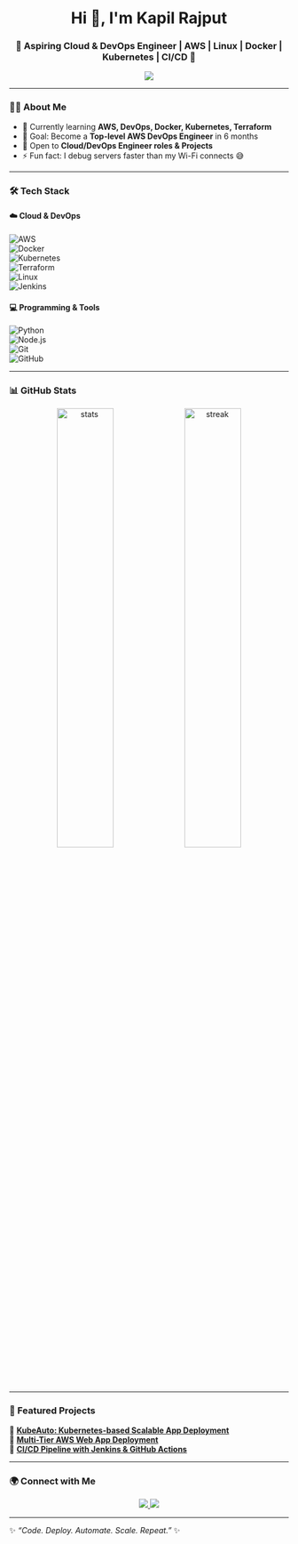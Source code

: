 <h1 align="center">Hi 👋, I'm Kapil Rajput</h1>
<h3 align="center">🚀 Aspiring Cloud & DevOps Engineer | AWS | Linux | Docker | Kubernetes | CI/CD 🚀</h3>

<p align="center">
  <img src="https://readme-typing-svg.herokuapp.com?font=monospace&color=00FF00&size=25&center=true&vCenter=true&width=600&lines=Passionate+about+Cloud+%26+DevOps;AWS+%7C+Docker+%7C+Kubernetes+%7C+CI%2FCD;Always+Learning+New+Technologies;Open+to+Opportunities+%26+Collaboration" />
</p>

---

### 👨‍💻 About Me  
- 🌱 Currently learning **AWS, DevOps, Docker, Kubernetes, Terraform**  
- 🎯 Goal: Become a **Top-level AWS DevOps Engineer** in 6 months  
- 💼 Open to **Cloud/DevOps Engineer roles & Projects**  
- ⚡ Fun fact: I debug servers faster than my Wi-Fi connects 😅  

---

### 🛠️ Tech Stack  
#### ☁️ Cloud & DevOps  
![AWS](https://img.shields.io/badge/AWS-FF9900?style=flat-square&logo=amazon-aws&logoColor=white)  
![Docker](https://img.shields.io/badge/Docker-2496ED?style=flat-square&logo=docker&logoColor=white)  
![Kubernetes](https://img.shields.io/badge/Kubernetes-326CE5?style=flat-square&logo=kubernetes&logoColor=white)  
![Terraform](https://img.shields.io/badge/Terraform-623CE4?style=flat-square&logo=terraform&logoColor=white)  
![Linux](https://img.shields.io/badge/Linux-FCC624?style=flat-square&logo=linux&logoColor=black)  
![Jenkins](https://img.shields.io/badge/Jenkins-D24939?style=flat-square&logo=jenkins&logoColor=white)  

#### 💻 Programming & Tools  
![Python](https://img.shields.io/badge/Python-3776AB?style=flat-square&logo=python&logoColor=white)  
![Node.js](https://img.shields.io/badge/Node.js-339933?style=flat-square&logo=node.js&logoColor=white)  
![Git](https://img.shields.io/badge/Git-F05032?style=flat-square&logo=git&logoColor=white)  
![GitHub](https://img.shields.io/badge/GitHub-181717?style=flat-square&logo=github&logoColor=white)  

---

### 📊 GitHub Stats  
<p align="center">
  <img src="https://github-readme-stats.vercel.app/api?username=kapil-rajput&show_icons=true&theme=tokyonight" alt="stats" width="45%"/>
  <img src="https://github-readme-streak-stats.herokuapp.com/?user=kapil-rajput&theme=tokyonight" alt="streak" width="45%"/>
</p>

---

### 🚀 Featured Projects  
🔹 **[KubeAuto: Kubernetes-based Scalable App Deployment](#)**  
🔹 **[Multi-Tier AWS Web App Deployment](#)**  
🔹 **[CI/CD Pipeline with Jenkins & GitHub Actions](#)**  

---

### 🌍 Connect with Me  
<p align="center">
  <a href="https://www.linkedin.com/in/kapil-rajput" target="_blank">
    <img src="https://img.shields.io/badge/LinkedIn-0A66C2?style=flat-square&logo=linkedin&logoColor=white"/>
  </a>
  <a href="mailto:kapilvasle123@gmail.com">
    <img src="https://img.shields.io/badge/Gmail-D14836?style=flat-square&logo=gmail&logoColor=white"/>
  </a>
</p>

---

✨ *“Code. Deploy. Automate. Scale. Repeat.”* ✨
